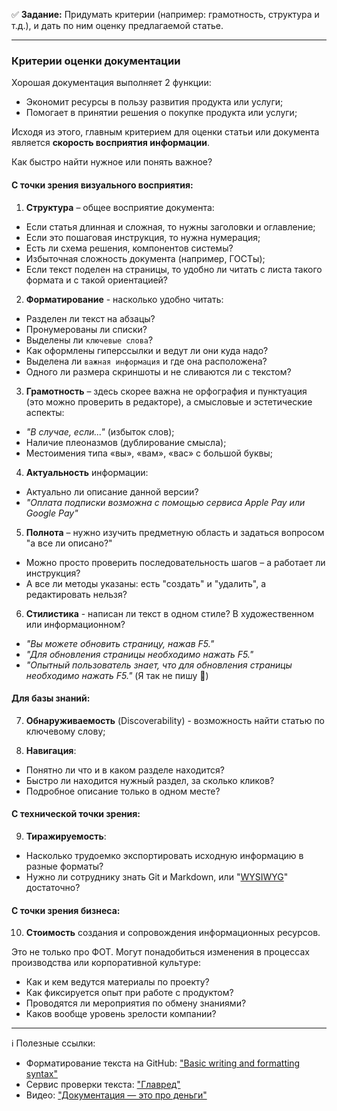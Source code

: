 :white_check_mark: **Задание:** Придумать критерии (например: грамотность, структура и т.д.), и дать по ним оценку предлагаемой статье.

---

### Критерии оценки документации
Хорошая документация выполняет 2 функции:
- Экономит ресурсы в пользу развития продукта или услуги;
- Помогает в принятии решения о покупке продукта или услуги;

Исходя из этого, главным критерием для оценки статьи или документа является **скорость восприятия информации**.

Как быстро найти нужное или понять важное? 

#### С точки зрения визуального восприятия:

1. **Структура** – общее восприятие документа:
- Если статья длинная и сложная, то нужны заголовки и оглавление;
- Если это пошаговая инструкция, то нужна нумерация;
- Есть ли схема решения, компонентов системы?
- Избыточная сложность документа (например, ГОСТы);
- Если текст поделен на страницы, то удобно ли читать с листа такого формата и с такой ориентацией?
2. **Форматирование** - насколько удобно читать:
- Разделен ли текст на абзацы?
- Пронумерованы ли списки?
- Выделены ли `ключевые слова`?
- Как оформлены гиперссылки и ведут ли они куда надо?
- Выделена ли `важная информация` и где она расположена?
- Одного ли размера скриншоты и не сливаются ли с текстом?
3. **Грамотность** – здесь скорее важна не орфография и пунктуация (это можно проверить в редакторе), а смысловые и эстетические аспекты:
- *"В случае, если..."* (избыток слов);
- Наличие плеоназмов (дублирование смысла);
- Местоимения типа «вы», «вам», «вас» с большой буквы;
4. **Актуальность** информации:
- Актуально ли описание данной версии?
- *"Оплата подписки возможна с помощью сервиса Apple Pay или Google Pay"*
5. **Полнота** – нужно изучить предметную область и задаться вопросом "а все ли описано?"
- Можно просто проверить последовательность шагов – а работает ли инструкция?
- А все ли методы указаны: есть "создать" и "удалить", а редактировать нельзя?
6. **Стилистика** - написан ли текст в одном стиле? В художественном или информационном?
- *"Вы можете обновить страницу, нажав F5."*
- *"Для обновления страницы необходимо нажать F5."*
- *"Опытный пользователь знает, что для обновления страницы необходимо нажать F5."* (Я так не пишу :slightly_smiling_face:)

#### Для базы знаний:

7. **Обнаруживаемость** (Discoverability) - возможность найти статью по ключевому слову;

8. **Навигация**:
- Понятно ли что и в каком разделе находится? 
- Быстро ли находится нужный раздел, за сколько кликов? 
- Подробное описание только в одном месте?

#### С технической точки зрения:

9. **Тиражируемость**: 
- Насколько трудоемко экспортировать исходную информацию в разные форматы? 
- Нужно ли сотруднику знать Git и Markdown, или "[WYSIWYG](https://ru.wikipedia.org/wiki/WYSIWYG)" достаточно?

#### С точки зрения бизнеса:

10. **Стоимость** создания и сопровождения информационных ресурсов. 

Это не только про ФОТ. Могут понадобиться изменения в процессах производства или корпоративной культуре:
- Как и кем ведутся материалы по проекту?
- Как фиксируется опыт при работе с продуктом?
- Проводятся ли мероприятия по обмену знаниями?
- Каков вообще уровень зрелости компании?

---

:information_source: Полезные ссылки:
- Форматирование текста на GitHub: ["Basic writing and formatting syntax"](https://docs.github.com/en/get-started/writing-on-github/getting-started-with-writing-and-formatting-on-github/basic-writing-and-formatting-syntax)
- Сервис проверки текста: ["Главред"](https://glvrd.ru)
- Видео: ["Документация — это про деньги"](https://www.youtube.com/watch?v=eGwST5acfMA)
